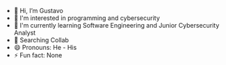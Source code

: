 - 👋 Hi, I’m Gustavo
- 👀 I'm interested in programming and cybersecurity
- 🌱 I'm currently learning Software Engineering and Junior Cybersecurity Analyst
- 🤝 Searching Collab
- 😄 Pronouns: He - His
- ⚡ Fun fact: None

<!---
gustavotrue/gustavotrue is a ✨ special ✨ repository because its `README.md` (this file) appears on your GitHub profile.
You can click the Preview link to take a look at your changes.
--->

 
